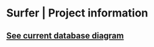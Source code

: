 # Surfer | Project information

## [See current database diagram](https://dbdiagram.io/d/Surfer-65393836ffbf5169f071a33d)
